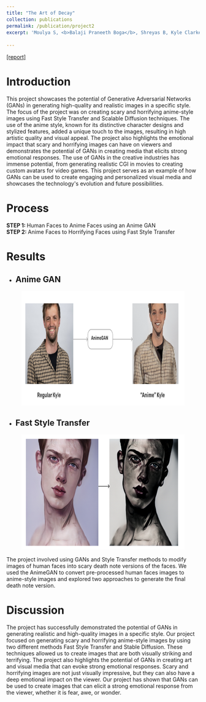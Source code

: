 ```yaml
---
title: "The Art of Decay"
collection: publications
permalink: /publication/project2
excerpt: 'Moulya S, <b>Balaji Praneeth Boga</b>, Shreyas B, Kyle Clarke, Myria Mathew.<br /><b>CMU-</b> 10615 Art and Machine Learning [2023].<br />Generative Adverserial Networks, Data Generation, Language Models, Deep Learning, Generative AI'

---
```


[[report]](https://drive.google.com/file/d/1l67kZ_SLBBsH5V1WUHFVBlmGkokgolvp/view?usp=share_link)


Introduction
======

This project showcases the potential of Generative Adversarial Networks (GANs) in generating high-quality and realistic images in a specific style. The focus of the project was on creating scary and horrifying anime-style images using Fast Style Transfer and Scalable Diffusion techniques. The use of the anime style, known for its distinctive character designs and stylized features, added a unique touch to the images, resulting in high artistic quality and visual appeal. The project also highlights the emotional impact that scary and horrifying images can have on viewers and demonstrates the potential of GANs in creating media that elicits strong emotional responses. The use of GANs in the creative industries has immense potential, from generating realistic CGI in movies to creating custom avatars for video games. This project serves as an example of how GANs can be used to create engaging and personalized visual media and showcases the technology's evolution and future possibilities.


Process
======
<b> STEP 1: </b> Human Faces to Anime Faces using an Anime GAN<br />
<b> STEP 2: </b> Anime Faces to Horrifying Faces using Fast Style Transfer


Results
======
* <h2>Anime GAN</h2>
<figure>
  <img src="/images/AnimaGAN.png" style="width:600px;height:300px;">
</figure>

* <h2>Fast Style Transfer</h2>
<figure>
  <img src="/images/fast style trasnfer.png" style="width:600px;height:300px;">
</figure>

The project involved using GANs and Style Transfer methods to modify images of human faces into scary death note versions of the faces. We used the AnimeGAN to convert pre-processed human faces images to anime-style images and explored two approaches to generate the final death note version.


Discussion
======

The project has successfully demonstrated the potential of GANs in generating realistic and high-quality images in a specific style. Our project focused on generating scary and horrifying anime-style images by using two different methods Fast Style Transfer and Stable Diffusion. These techniques allowed us to create images that are both visually striking and terrifying. The project also highlights the potential of GANs in creating art and visual media that can evoke strong emotional responses. Scary and horrifying images are not just visually impressive, but they can also have a deep emotional impact on the viewer. Our project has shown that GANs can be used to create images that can elicit a strong emotional response from the viewer, whether it is fear, awe, or wonder.
